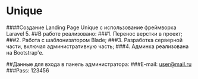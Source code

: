 # Unique

####Создание Landing Page Unique с использование фреймворка Laravel 5.
##В работе реализовано:
###1. Перенос верстки в проект;
###2. Работа с шаблонизатором Blade;
###3. Разработка серверной части, включая административную часть;
###4. Админка реализована на Bootstrap'e.


##Данные для входа в панель администратора:
###E-mail: user@mail.ru
###Pass: 123456